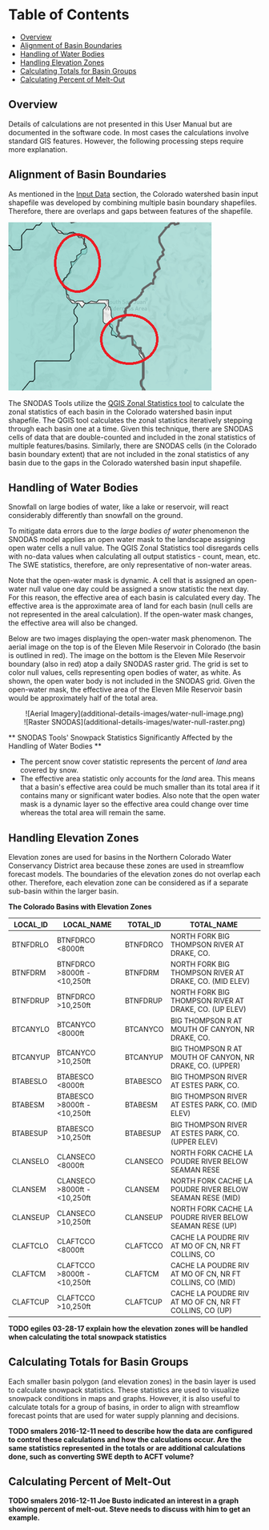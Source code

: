 # Table of Contents

 - [Overview](#overview)
 - [Alignment of Basin Boundaries](#alignment-of-basin-boundaries)
 - [Handling of Water Bodies](#handling-of-water-bodies)
 - [Handling Elevation Zones](#handling-elevation-zones)
 - [Calculating Totals for Basin Groups](#calculating-totals-for-basin-groups)
 - [Calculating Percent of Melt-Out](#calculating-percent-of-melt-out)

## Overview
 
Details of calculations are not presented in this User Manual but are documented in the software code.
In most cases the calculations involve standard GIS features.  However, the following processing steps require more explanation.

## Alignment of Basin Boundaries

As mentioned in the [Input Data](../data/data.md#additional-details-about-the-colorado-basins) section, the Colorado watershed 
basin input shapefile was developed by combining multiple basin boundary shapefiles. Therefore, there are overlaps and gaps
between features of the shapefile. 

![overlapping-basins](additional-details-images/overlaps.png)

The SNODAS Tools utilize the [QGIS Zonal Statistics tool](https://docs.qgis.org/2.2/en/docs/user_manual/plugins/plugins_zonal_statistics.html) 
to calculate the zonal statistics of each basin in the Colorado watershed basin input shapefile. The QGIS tool calculates the zonal statistics iteratively stepping
through each basin one at a time. Given this technique, there are SNODAS cells of data that are double-counted and included in the zonal statistics of multiple 
features/basins. Similarly, there are SNODAS cells (in the Colorado basin boundary extent) that are not included in the zonal statistics of any basin due to 
the gaps in the Colorado watershed basin input shapefile. 

## Handling of Water Bodies

Snowfall on large bodies of water, like a lake or reservoir, will react considerably differently than snowfall on the ground. 

To mitigate data errors due to the *large bodies of water* phenomenon the SNODAS model applies an open water mask to the landscape assigning open water cells a null value. 
 The QGIS Zonal Statistics tool disregards cells with no-data values when calculating all output statistics - count, mean, etc. 
 The SWE statistics, therefore, are only representative of non-water areas. 
 
Note that the open-water mask is dynamic. A cell that is assigned an open-water null value one day could be assigned a snow statistic the next day. For this reason, the effective 
area of each basin is calculated every day. The effective area is the approximate area of land for each basin (null cells are not represented in the areal calculation). If the open-water mask
changes, the effective area will also be changed. 

Below are two images displaying the open-water mask phenomenon. The aerial image on the top is of the Eleven Mile Reservoir in Colorado (the basin is outlined in red). 
The image on the bottom is the Eleven Mile Reservoir boundary (also in red) atop a daily SNODAS raster grid. The grid is set to color null values, cells representing open bodies of water, as white. As shown,
the open water body is not included in the SNODAS grid. Given the open-water mask, the effective area of the Eleven Mile Reservoir basin would be approximately half of the total area. 
 
 <center>![Aerial Imagery](additional-details-images/water-null-image.png)</center>   
  
 <center>![Raster SNODAS](additional-details-images/water-null-raster.png)</center> 
 
** SNODAS Tools' Snowpack Statistics Significantly Affected by the Handling of Water Bodies **

 - The percent snow cover statistic represents the percent of *land* area covered by snow. 
 - The effective area statistic only accounts for the *land* area. This means that a basin's effective area could be much smaller than its total area if it contains many or significant water bodies. 
 Also note that the open water mask is a dynamic layer so the effective area could change over time whereas the total area will remain the same. 

## Handling Elevation Zones

Elevation zones are used for basins in the Northern Colorado Water Conservancy District area because these zones are used
in streamflow forecast models. The boundaries of the elevation zones do not overlap each other. Therefore, each elevation 
zone can be considered as if a separate sub-basin within the larger basin.

**The Colorado Basins with Elevation Zones**

|LOCAL_ID|LOCAL_NAME|TOTAL_ID|TOTAL_NAME|
|-|-|-|-|
|BTNFDRLO|BTNFDRCO <8000ft|BTNFDRCO|NORTH FORK BIG THOMPSON RIVER AT DRAKE, CO.|
|BTNFDRM|BTNFDRCO >8000ft - <10,250ft|BTNFDRM|NORTH FORK BIG THOMPSON RIVER AT DRAKE, CO. (MID ELEV)|
|BTNFDRUP|BTNFDRCO >10,250ft|BTNFDRUP|NORTH FORK BIG THOMPSON RIVER AT DRAKE, CO. (UP ELEV)|
|BTCANYLO|BTCANYCO <8000ft|BTCANYCO|BIG THOMPSON R AT MOUTH OF CANYON, NR DRAKE, CO.|
|BTCANYUP|BTCANYCO >10,250ft|BTCANYUP|BIG THOMPSON R AT MOUTH OF CANYON, NR DRAKE, CO. (UPPER)|
|BTABESLO|BTABESCO <8000ft|BTABESCO|BIG THOMPSON RIVER AT ESTES PARK, CO.|
|BTABESM|BTABESCO >8000ft - <10,250ft|BTABESM|BIG THOMPSON RIVER AT ESTES PARK, CO. (MID ELEV)|
|BTABESUP|BTABESCO >10,250ft|BTABESUP|BIG THOMPSON RIVER AT ESTES PARK, CO. (UPPER ELEV)|
|CLANSELO|CLANSECO <8000ft|CLANSECO|NORTH FORK CACHE LA POUDRE RIVER BELOW SEAMAN RESE|
|CLANSEM|CLANSECO >8000ft - <10,250ft|CLANSEM|NORTH FORK CACHE LA POUDRE RIVER BELOW SEAMAN RESE (MID)|
|CLANSEUP|CLANSECO >10,250ft|CLANSEUP|NORTH FORK CACHE LA POUDRE RIVER BELOW SEAMAN RESE (UP)|
|CLAFTCLO|CLAFTCCO <8000ft|CLAFTCCO|CACHE LA POUDRE RIV AT MO OF CN, NR FT COLLINS, CO|
|CLAFTCM|CLAFTCCO >8000ft - <10,250ft|CLAFTCM|CACHE LA POUDRE RIV AT MO OF CN, NR FT COLLINS, CO (MID)|
|CLAFTCUP|CLAFTCCO >10,250ft|CLAFTCUP|CACHE LA POUDRE RIV AT MO OF CN, NR FT COLLINS, CO (UP)|

**TODO egiles 03-28-17 explain how the elevation zones will be handled when calculating the total snowpack statistics**

## Calculating Totals for Basin Groups

Each smaller basin polygon (and elevation zones) in the basin layer is used to calculate snowpack statistics.
These statistics are used to visualize snowpack conditions in maps and graphs.
However, it is also useful to calculate totals for a group of basins, in order to align with streamflow forecast points that are used for water supply planning and decisions.

**TODO smalers 2016-12-11 need to describe how the data are configured to control these calculations and how the calculations occur.
Are the same statistics represented in the totals or are additional calculations done, such as converting SWE depth to ACFT volume?**

## Calculating Percent of Melt-Out

**TODO smalers 2016-12-11 Joe Busto indicated an interest in a graph showing percent of melt-out.  Steve needs to discuss with him to get an example.**



